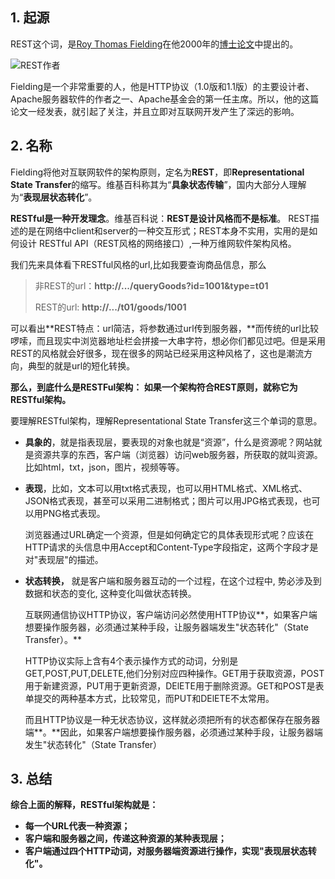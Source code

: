 

## 1.  起源

REST这个词，是[Roy Thomas Fielding](http://en.wikipedia.org/wiki/Roy_Fielding)在他2000年的[博士论文](http://www.ics.uci.edu/~fielding/pubs/dissertation/top.htm)中提出的。

![REST作者](/images/REST作者.jpg)

Fielding是一个非常重要的人，他是HTTP协议（1.0版和1.1版）的主要设计者、Apache服务器软件的作者之一、Apache基金会的第一任主席。所以，他的这篇论文一经发表，就引起了关注，并且立即对互联网开发产生了深远的影响。

## 2.  名称

Fielding将他对互联网软件的架构原则，定名为**REST**，即**Representational State Transfer**的缩写。维基百科称其为“**具象状态传输**”，国内大部分人理解为“**表现层状态转化**”。

**RESTful是一种开发理念**。维基百科说：**REST是设计风格而不是标准**。 REST描述的是在网络中client和server的一种交互形式；REST本身不实用，实用的是如何设计 RESTful API（REST风格的网络接口）,一种万维网软件架构风格。

我们先来具体看下RESTful风格的url,比如我要查询商品信息，那么

> 非REST的url：**http://.../queryGoods?id=1001&type=t01**
>
> REST的url: **http://.../t01/goods/1001**

可以看出**REST特点：url简洁，将参数通过url传到服务器，**而传统的url比较啰嗦，而且现实中浏览器地址栏会拼接一大串字符，想必你们都见过吧。但是采用REST的风格就会好很多，现在很多的网站已经采用这种风格了，这也是潮流方向，典型的就是url的短化转换。

**那么，到底什么是RESTFul架构： 如果一个架构符合REST原则，就称它为RESTful架构。**

要理解RESTful架构，理解Representational State Transfer这三个单词的意思。

- **具象的**，就是指表现层，要表现的对象也就是“资源”，什么是资源呢？网站就是资源共享的东西，客户端（浏览器）访问web服务器，所获取的就叫资源。比如html，txt，json，图片，视频等等。

- **表现**，比如，文本可以用txt格式表现，也可以用HTML格式、XML格式、JSON格式表现，甚至可以采用二进制格式；图片可以用JPG格式表现，也可以用PNG格式表现。

  浏览器通过URL确定一个资源，但是如何确定它的具体表现形式呢？应该在HTTP请求的头信息中用Accept和Content-Type字段指定，这两个字段才是对"表现层"的描述。

- **状态转换，** 就是客户端和服务器互动的一个过程，在这个过程中, 势必涉及到数据和状态的变化, 这种变化叫做状态转换。

  互联网通信协议HTTP协议，客户端访问必然使用HTTP协议**，如果客户端想要操作服务器，必须通过某种手段，让服务器端发生"状态转化"（State Transfer）。**

  HTTP协议实际上含有4个表示操作方式的动词，分别是 GET,POST,PUT,DELETE,他们分别对应四种操作。GET用于获取资源，POST用于新建资源，PUT用于更新资源，DElETE用于删除资源。GET和POST是表单提交的两种基本方式，比较常见，而PUT和DElETE不太常用。

  而且HTTP协议是一种无状态协议，这样就必须把所有的状态都保存在服务器端**。**因此，如果客户端想要操作服务器，必须通过某种手段，让服务器端发生"状态转化"（State Transfer）

## 3.  总结

**综合上面的解释，RESTful架构就是：**
- **每一个URL代表一种资源；**
- **客户端和服务器之间，传递这种资源的某种表现层；**
- **客户端通过四个HTTP动词，对服务器端资源进行操作，实现"表现层状态转化"。**